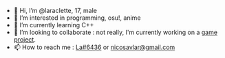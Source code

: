 - 👋 Hi, I’m @laracIette, 17, male
- 👀 I’m interested in programming, osu!, anime
- 🌱 I’m currently learning C++
- 💞️ I’m looking to collaborate : not really, I'm currently working on a [game project](https://github.com/laracIette/SDL_RythmGame).
- 📫 How to reach me : [La#6436](https://www.discordapp.com/users/1040646862874624063) or nicosavlar@gmail.com

<!---
laracIette/laracIette is a ✨ special ✨ repository because its `README.md` (this file) appears on your GitHub profile.
You can click the Preview link to take a look at your changes.
--->
